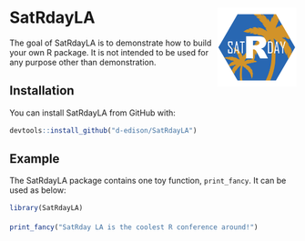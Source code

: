 
<!-- README.md is generated from README.Rmd. Please edit that file -->
SatRdayLA <img src="man/figures/SatRdayLA-Logo.png" align="right" height="139" />
=================================================================================

The goal of SatRdayLA is to demonstrate how to build your own R package. It is not intended to be used for any purpose other than demonstration.

Installation
------------

You can install SatRdayLA from GitHub with:

``` r
devtools::install_github("d-edison/SatRdayLA")
```

Example
-------

The SatRdayLA package contains one toy function, `print_fancy`. It can be used as below:

``` r
library(SatRdayLA)

print_fancy("SatRday LA is the coolest R conference around!")
```
